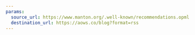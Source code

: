 ```yaml
---
params:
  source_url: https://www.manton.org/.well-known/recommendations.opml
  destination_url: https://aows.co/blog?format=rss
---
```

